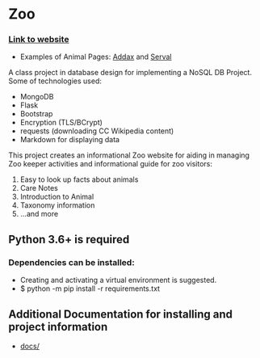 # Zoo

### [Link to website](https://ninth.site:5002/)
 * Examples of Animal Pages: [Addax](https://ninth.site:5002/animal/Addax) and [Serval](https://ninth.site:5002/animal/Serval)

A class project in database design for implementing a NoSQL DB Project.  Some of technologies used:
* MongoDB
* Flask
* Bootstrap
* Encryption (TLS/BCrypt)
* requests (downloading CC Wikipedia content)
* Markdown for displaying data



This project creates an informational Zoo website for aiding in managing Zoo keeper activities and informational guide for zoo visitors:
1. Easy to look up facts about animals
2. Care Notes
3. Introduction to Animal
4. Taxonomy information
5. ...and more



## Python 3.6+ is required
### Dependencies can be installed:
 * Creating and activating a virtual environment is suggested.
 * $ python -m pip install -r requirements.txt
 
 
## Additional Documentation for installing and project information

* [docs/](https://github.com/ninexball/Zoo/tree/master/docs)

